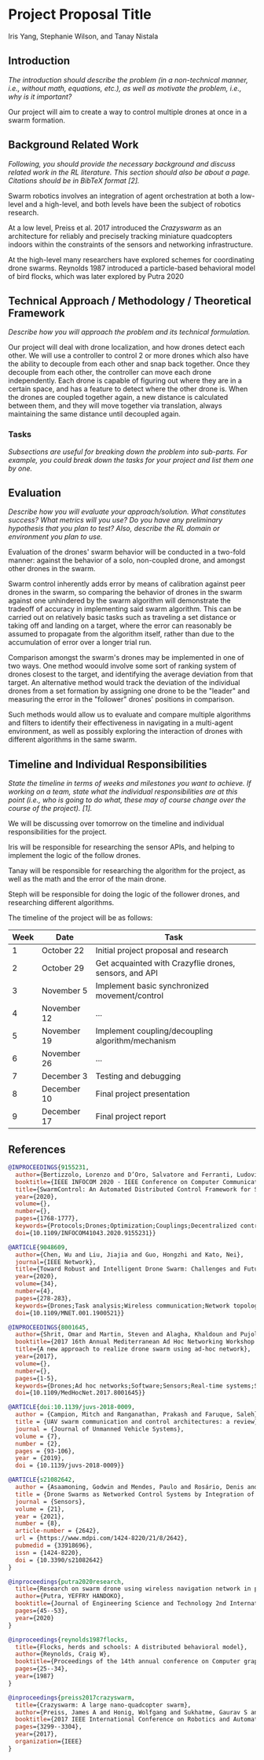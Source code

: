 # Project Proposal Title

Iris Yang, Stephanie Wilson, and Tanay Nistala

## Introduction

*The introduction should describe the problem (in a non-technical manner, i.e., without math, equations, etc.), as well as motivate the problem, i.e., why is it important?*

Our project will aim to create a way to control multiple drones at once in a swarm formation.

## Background Related Work

*Following, you should provide the necessary background and discuss related work in the RL literature. This section should also be about a page. Citations should be in BibTeX format [2].*

Swarm robotics involves an integration of agent orchestration at both a low-level and a high-level, and both levels have been the subject of robotics research.

At a low level, Preiss et al. 2017 introduced the *Crazyswarm* as an architecture for reliably and precisely tracking miniature quadcopters indoors within the constraints of the sensors and networking infrastructure.

At the high-level many researchers have explored schemes for coordinating drone swarms. Reynolds 1987 introduced a particle-based behavioral model of bird flocks, which was later explored by Putra 2020

## Technical Approach / Methodology / Theoretical Framework

*Describe how you will approach the problem and its technical formulation.*

Our project will deal with drone localization, and how drones detect each other. We will use a controller to control 2 or more drones which also have the ability to decouple from each other and snap back together. Once they decouple from each other, the controller can move each drone independently. Each drone is capable of figuring out where they are in a certain space, and has a feature to detect where the other drone is. When the drones are coupled together again, a new distance is calculated between them, and they will move together via translation, always maintaining the same distance until decoupled again.

### Tasks

*Subsections are useful for breaking down the problem into sub-parts. For example, you could break down the tasks for your project and list them one by one.*

## Evaluation

*Describe how you will evaluate your approach/solution. What constitutes success? What metrics will you use? Do you have any preliminary hypothesis that you plan to test? Also, describe the RL domain or environment you plan to use.*

Evaluation of the drones' swarm behavior will be conducted in a two-fold manner: against the behavior of a solo, non-coupled drone, and amongst other drones in the swarm.

Swarm control inherently adds error by means of calibration against peer drones in the swarm, so comparing the behavior of drones in the swarm against one unhindered by the swarm algorithm will demonstrate the tradeoff of accuracy in implementing said swarm algorithm. This can be carried out on relatively basic tasks such as traveling a set distance or taking off and landing on a target, where the error can reasonably be assumed to propagate from the algorithm itself, rather than due to the accumulation of error over a longer trial run.

Comparison amongst the swarm's drones may be implemented in one of two ways. One method woould involve some sort of ranking system of drones closest to the target, and identifying the average deviation from that target. An alternative method would track the deviation of the individual drones from a set formation by assigning one drone to be the "leader" and measuring the error in the "follower" drones' positions in comparison.

Such methods would allow us to evaluate and compare multiple algorithms and filters to identify their effectiveness in navigating in a multi-agent environment, as well as possibly exploring the interaction of drones with different algorithms in the same swarm.

## Timeline and Individual Responsibilities

*State the timeline in terms of weeks and milestones you want to achieve. If working on a team, state what the individual responsibilities are at this point (i.e., who is going to do what, these may of course change over the course of the project). [1].*

We will be discussing over tomorrow on the timeline and individual responsibilities for the project. 

Iris will be responsible for researching the sensor APIs, and helping to implement the logic of the follow drones. 

Tanay will be responsible for researching the algorithm for the project, as well as the math and the error of the main drone. 

Steph will be responsible for doing the logic of the follower drones, and researching different algorithms. 

The timeline of the project will be as follows: 

| Week | Date        | Task                                                   |
| ---- | ----------- | ------------------------------------------------------ |
| 1    | October 22  | Initial project proposal and research                  |
| 2    | October 29  | Get acquainted with Crazyflie drones, sensors, and API |
| 3    | November 5  | Implement basic synchronized movement/control          |
| 4    | November 12 | ...                                                    |
| 5    | November 19 | Implement coupling/decoupling algorithm/mechanism      |
| 6    | November 26 | ...                                                    |
| 7    | December 3  | Testing and debugging                                  |
| 8    | December 10 | Final project presentation                             |
| 9    | December 17 | Final project report                                   |


## References

```BibTeX
@INPROCEEDINGS{9155231,
  author={Bertizzolo, Lorenzo and D’Oro, Salvatore and Ferranti, Ludovico and Bonati, Leonardo and Demirors, Emrecan and Guan, Zhangyu and Melodia, Tommaso and Pudlewski, Scott},
  booktitle={IEEE INFOCOM 2020 - IEEE Conference on Computer Communications}, 
  title={SwarmControl: An Automated Distributed Control Framework for Self-Optimizing Drone Networks}, 
  year={2020},
  volume={},
  number={},
  pages={1768-1777},
  keywords={Protocols;Drones;Optimization;Couplings;Decentralized control;Wireless communication;Drone Networks;Software-Defined Networking;Distributed Network Control},
  doi={10.1109/INFOCOM41043.2020.9155231}}
```

```BibTeX
@ARTICLE{9048609,
  author={Chen, Wu and Liu, Jiajia and Guo, Hongzhi and Kato, Nei},
  journal={IEEE Network}, 
  title={Toward Robust and Intelligent Drone Swarm: Challenges and Future Directions}, 
  year={2020},
  volume={34},
  number={4},
  pages={278-283},
  keywords={Drones;Task analysis;Wireless communication;Network topology;Robot kinematics;Robustness;Ad hoc networks;Information management;Communications technology},
  doi={10.1109/MNET.001.1900521}}
```

```BibTeX
@INPROCEEDINGS{8001645,
  author={Shrit, Omar and Martin, Steven and Alagha, Khaldoun and Pujolle, Guy},
  booktitle={2017 16th Annual Mediterranean Ad Hoc Networking Workshop (Med-Hoc-Net)}, 
  title={A new approach to realize drone swarm using ad-hoc network}, 
  year={2017},
  volume={},
  number={},
  pages={1-5},
  keywords={Drones;Ad hoc networks;Software;Sensors;Real-time systems;Streaming media;Cameras;drone swarm;ad hoc network;leader-follower formation},
  doi={10.1109/MedHocNet.2017.8001645}}
```

```BibTeX
@ARTICLE{doi:10.1139/juvs-2018-0009,
  author = {Campion, Mitch and Ranganathan, Prakash and Faruque, Saleh},
  title = {UAV swarm communication and control architectures: a review},
  journal = {Journal of Unmanned Vehicle Systems},
  volume = {7},
  number = {2},
  pages = {93-106},
  year = {2019},
  doi = {10.1139/juvs-2018-0009}}
```

```BibTeX
@ARTICLE{s21082642,
  author = {Asaamoning, Godwin and Mendes, Paulo and Rosário, Denis and Cerqueira, Eduardo},
  title = {Drone Swarms as Networked Control Systems by Integration of Networking and Computing},
  journal = {Sensors},
  volume = {21},
  year = {2021},
  number = {8},
  article-number = {2642},
  url = {https://www.mdpi.com/1424-8220/21/8/2642},
  pubmedid = {33918696},
  issn = {1424-8220},
  doi = {10.3390/s21082642}
}
```

```BibTeX
@inproceedings{putra2020research,
  title={Research on swarm drone using wireless navigation network in performing bird model swarm drone},
  author={Putra, YEFFRY HANDOKO},
  booktitle={Journal of Engineering Science and Technology 2nd International Conference on Informatics, Engineering, Science, and Technology 2019},
  pages={45--53},
  year={2020}
}
```

```BibTeX
@inproceedings{reynolds1987flocks,
  title={Flocks, herds and schools: A distributed behavioral model},
  author={Reynolds, Craig W},
  booktitle={Proceedings of the 14th annual conference on Computer graphics and interactive techniques},
  pages={25--34},
  year={1987}
}
```

```BibTeX
@inproceedings{preiss2017crazyswarm,
  title={Crazyswarm: A large nano-quadcopter swarm},
  author={Preiss, James A and Honig, Wolfgang and Sukhatme, Gaurav S and Ayanian, Nora},
  booktitle={2017 IEEE International Conference on Robotics and Automation (ICRA)},
  pages={3299--3304},
  year={2017},
  organization={IEEE}
}
```